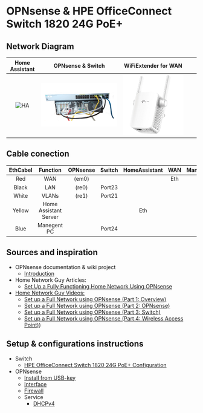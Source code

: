 # OPNsense & HPE OfficeConnect Switch 1820 24G PoE+

## Network Diagram

|Home Assistant|OPNsense & Switch|WiFiExtender for WAN|||
|:---:|:---:|:---:|:---:|:---:|
|![HA](./Images/)|![OPN](./Images/OPN.png)|![WAN](./Images/2_(1)_normal_1547804734225p.jpg)|

## Cable conection

|EthCabel|Function|OPNsense|Switch|HomeAssistant|WAN|ManagerPC|
|:---:|:---:|:---:|:---:|:---:|:---:|:---:|
|Red|WAN|(em0)|||Eth||
|Black|LAN|(re0)|Port23|
|White|VLANs|(re1)|Port21|
|Yellow|Home Assistant Server|||Eth||
|Blue|Manegent PC||Port24|||Eth|

## Sources and inspiration

* OPNsense documentation & wiki project
  * [Introduction](https://docs.opnsense.org/intro.html)
* Home Network Guy Articles:
  * [Set Up a Fully Functioning Home Network Using OPNsense](https://homenetworkguy.com/how-to/set-up-a-fully-functioning-home-network-using-opnsense/ "Home Network Guy")
* [Home Network Guy Videos:](https://www.youtube.com/playlist?ist=PLZeTcCOrKlnDlyZCIxhFZukAnA0NNWL_I "Home Network Guy")
  * [Set up a Full Network using OPNsense (Part 1: Overview)](https://youtu.be/54JWsGedXpo?list=PLZeTcCOrKlnDlyZCIxhFZukAnA0NNWL_I "Home Network Guy")
  * [Set up a Full Network using OPNsense (Part 2: OPNsense)](https://youtu.be/h2_cQxTkh3Q?list=PLZeTcCOrKlnDlyZCIxhFZukAnA0NNWL_I "Home Network Guy")
  * [Set up a Full Network using OPNsense (Part 3: Switch)](https://youtu.be/4HP-YAJX56E?list=PLZeTcCOrKlnDlyZCIxhFZukAnA0NNWL_I "Home Network Guy")
  * [Set up a Full Network using OPNsense (Part 4: Wireless Access Point)](https://youtu.be/xiugRYzO3lQ?list=PLZeTcCOrKlnDlyZCIxhFZukAnA0NNWL_I "Home Network Guy"))


## Setup & configurations instructions

* Switch
  * [HPE OfficeConnect Switch 1820 24G PoE+ Configuration](./00-HPE-1820.md)
* OPNsense
  * [Install from USB-key](./01-Install-OPNsense.md)
  * [Interface](./02a-Interface-OPNsense.md)
  * [Firewall](./03-Firewall-OPNsense.md)
  * Service
    * [DHCPv4](./04-Services-OPNsense.md)